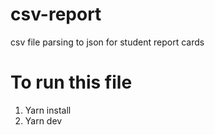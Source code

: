 # csv-report
csv file parsing to json for student report cards

# To run this file

1. Yarn install
2. Yarn dev
